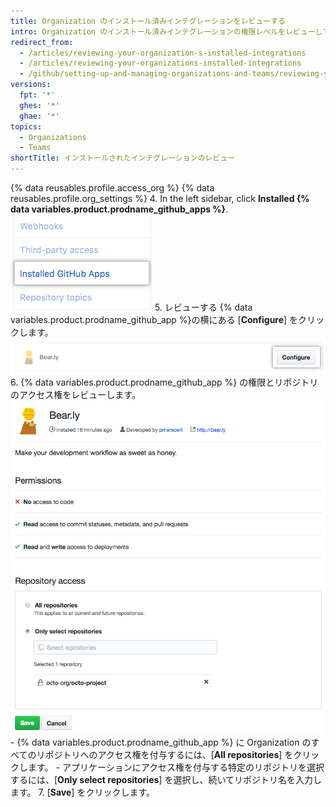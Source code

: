 ```yaml
---
title: Organization のインストール済みインテグレーションをレビューする
intro: Organization のインストール済みインテグレーションの権限レベルをレビューして、各インテグレーションの Organization リポジトリへのアクセス権を設定できます。
redirect_from:
  - /articles/reviewing-your-organization-s-installed-integrations
  - /articles/reviewing-your-organizations-installed-integrations
  - /github/setting-up-and-managing-organizations-and-teams/reviewing-your-organizations-installed-integrations
versions:
  fpt: '*'
  ghes: '*'
  ghae: '*'
topics:
  - Organizations
  - Teams
shortTitle: インストールされたインテグレーションのレビュー
---
```


{% data reusables.profile.access_org %}
{% data reusables.profile.org_settings %}
4. In the left sidebar, click **Installed {% data variables.product.prodname_github_apps %}**. ![Installed {% data variables.product.prodname_github_apps %} tab in the organization settings sidebar](/assets/images/help/organizations/org-settings-installed-github-apps.png)
5. レビューする {% data variables.product.prodname_github_app %}の横にある [**Configure**] をクリックします。 ![[Configure] ボタン](/assets/images/help/organizations/configure-installed-integration-button.png)
6. {% data variables.product.prodname_github_app %} の権限とリポジトリのアクセス権をレビューします。 ![{% data variables.product.prodname_github_app %} にすべてのリポジトリまたは特定のリポジトリへのアクセス権を付与するためのオプション](/assets/images/help/organizations/toggle-integration-repo-access.png)
    - {% data variables.product.prodname_github_app %} に Organization のすべてのリポジトリへのアクセス権を付与するには、[**All repositories**] をクリックします。
    - アプリケーションにアクセス権を付与する特定のリポジトリを選択するには、[**Only select repositories**] を選択し、続いてリポジトリ名を入力します。
7. [**Save**] をクリックします。
